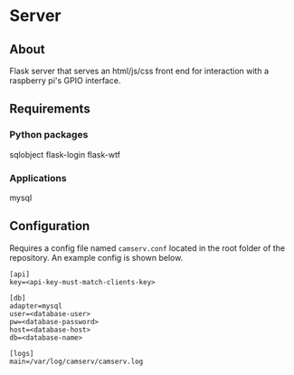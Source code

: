# Server

## About

Flask server that serves an html/js/css front end for interaction with a raspberry pi's GPIO interface.

## Requirements

### Python packages
sqlobject
flask-login
flask-wtf

### Applications
mysql


## Configuration

Requires a config file named `camserv.conf` located in the root folder of the repository.  An example config is shown below.

```
[api]
key=<api-key-must-match-clients-key>

[db]
adapter=mysql
user=<database-user>
pw=<database-password>
host=<database-host>
db=<database-name>

[logs]
main=/var/log/camserv/camserv.log
```